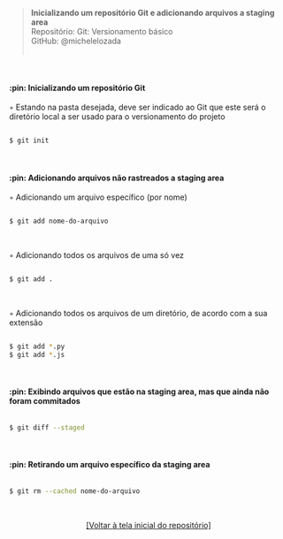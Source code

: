 > **Inicializando um repositório Git e adicionando arquivos a staging area**  
> Repositório: Git: Versionamento básico  
> GitHub: @michelelozada  
&nbsp;
     
&nbsp;  
#### :pin: Inicializando um repositório Git  

◦ Estando na pasta desejada, deve ser indicado ao Git que este será o diretório local a ser usado para o versionamento do projeto  
```sh

$ git init 
```

&nbsp;
     
#### :pin: Adicionando arquivos não rastreados a staging area  
◦ Adicionando um arquivo específico (por nome)  
```sh

$ git add nome-do-arquivo
```

&nbsp;

◦ Adicionando todos os arquivos de uma só vez  
```sh

$ git add .
```

&nbsp;

◦ Adicionando todos os arquivos de um diretório, de acordo com a sua extensão  
```sh

$ git add *.py
$ git add *.js
```

&nbsp;

#### :pin: Exibindo arquivos que estão na staging area, mas que ainda não foram commitados  
```sh

$ git diff --staged
```

&nbsp;

#### :pin: Retirando um arquivo específico da staging area  
```sh

$ git rm --cached nome-do-arquivo
```

&nbsp;

<div align="center">
<a href="https://github.com/michelelozada/Git-Versionamento-Basico">[Voltar à tela inicial do repositório]</a>
</div>